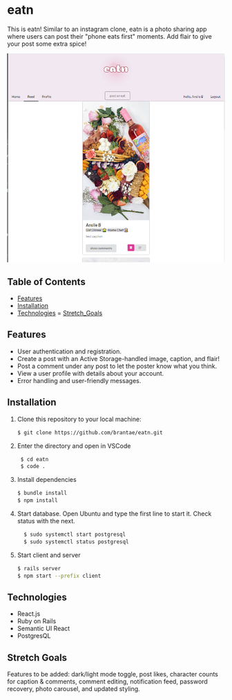 # eatn

This is eatn! Similar to an instagram clone, eatn is a photo sharing app where users can post their "phone eats first" moments. Add flair to give your post some extra spice!

![eatn screenshot](client/public/eatn_screenshot.png?raw=true)

## Table of Contents

- [Features](#features)
- [Installation](#installation)
- [Technologies](#technologies)
= [Stretch_Goals](#stretch_goals)

## Features

- User authentication and registration.
- Create a post with an Active Storage-handled image, caption, and flair!
- Post a comment under any post to let the poster know what you think.
- View a user profile with details about your account.
- Error handling and user-friendly messages.

## Installation

1. Clone this repository to your local machine:
   ```sh
   $ git clone https://github.com/brantae/eatn.git
2. Enter the directory and open in VSCode
   ```sh
    $ cd eatn
    $ code .
3. Install dependencies
   ```sh
   $ bundle install
   $ npm install
4. Start database. Open Ubuntu and type the first line to start it.        Check status with the next.
    ```sh
      $ sudo systemctl start postgresql
      $ sudo systemctl status postgresql
5. Start client and server
    ```sh
    $ rails server
    $ npm start --prefix client 

## Technologies

- React.js
- Ruby on Rails
- Semantic UI React
- PostgresQL

## Stretch Goals

Features to be added: dark/light mode toggle, post likes, character counts for caption & comments, comment editing, notification feed, password recovery, photo carousel, and updated styling.

